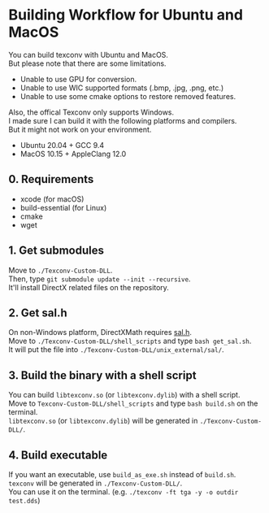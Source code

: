 # Building Workflow for Ubuntu and MacOS

You can build texconv with Ubuntu and MacOS.  
But please note that there are some limitations.  

-   Unable to use GPU for conversion.
-   Unable to use WIC supported formats (.bmp, .jpg, .png, etc.)
-   Unable to use some cmake options to restore removed features.

Also, the offical Texconv only supports Windows.  
I made sure I can build it with the following platforms and compilers.  
But it might not work on your environment.  

-   Ubuntu 20.04 + GCC 9.4
-   MacOS 10.15 + AppleClang 12.0

## 0. Requirements

- xcode (for macOS)
- build-essential (for Linux)
- cmake
- wget

## 1. Get submodules

Move to `./Texconv-Custom-DLL`.  
Then, type `git submodule update --init --recursive`.  
It'll install DirectX related files on the repository.

## 2. Get sal.h

On non-Windows platform, DirectXMath requires [sal.h](https://github.com/dotnet/corert/blob/master/src/Native/inc/unix/sal.h).  
Move to `./Texconv-Custom-DLL/shell_scripts` and type `bash get_sal.sh`.  
It will put the file into `./Texconv-Custom-DLL/unix_external/sal/`.  

## 3. Build the binary with a shell script

You can build `libtexconv.so` (or `libtexconv.dylib`) with a shell script.  
Move to `Texconv-Custom-DLL/shell_scripts` and type `bash build.sh` on the terminal.  
`libtexconv.so` (or `libtexconv.dylib`) will be generated in `./Texconv-Custom-DLL/`.  

## 4. Build executable

If you want an executable, use `build_as_exe.sh` instead of `build.sh`.  
`texconv` will be generated in `./Texconv-Custom-DLL/`.  
You can use it on the terminal. (e.g. `./texconv -ft tga -y -o outdir test.dds`)  
